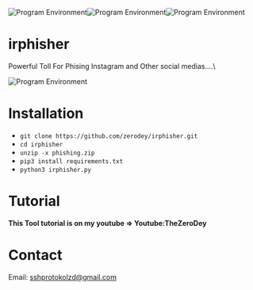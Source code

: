![Program Environment](https://github.com/zerodey/webrobber/blob/main/Classes/Your%20paragraph%20text(1).png)![Program Environment](https://github.com/zerodey/irphisher/blob/main/Your%20paragraph%20text(2).png)![Program Environment](https://github.com/zerodey/irphisher/blob/main/Your%20paragraph%20text(3).png)

# irphisher
Powerful Toll For Phising Instagram and Other social medias....\

![Program Environment](https://github.com/zerodey/irphisher/blob/main/github.png)

# Installation

* `git clone https://github.com/zerodey/irphisher.git`
* `cd irphisher`
* `unzip -x phishing.zip`
* `pip3 install requirements.txt`
* `python3 irphisher.py`

# Tutorial
**This Tool tutorial is on my youtube => Youtube:TheZeroDey**

# Contact
Email: sshprotokolzd@gmail.com

